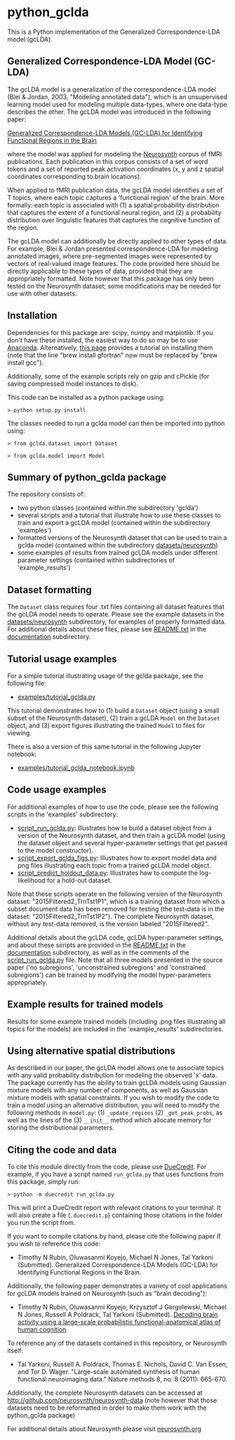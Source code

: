 # python_gclda

This is a Python implementation of the Generalized Correspondence-LDA model (gcLDA).

## Generalized Correspondence-LDA Model (GC-LDA)

The gcLDA model is a generalization of the correspondence-LDA model (Blei & Jordan, 2003, "Modeling annotated data"), which is an unsupervised learning model used for modeling multiple data-types, where one data-type describes the other. The gcLDA model was introduced in the following paper:

[Generalized Correspondence-LDA Models (GC-LDA) for Identifying Functional Regions in the Brain](https://timothyrubin.github.io/Files/GCLDA_NIPS_2016_Final_Plus_Supplement.pdf)

where the model was applied for modeling the [Neurosynth](http://neurosynth.org/) corpus of fMRI publications. Each publication in this corpus consists of a set of word tokens and a set of reported peak activation coordinates (x, y and z spatial coordinates corresponding to brain locations).

When applied to fMRI publication data, the gcLDA model identifies a set of T topics, where each topic captures a 'functional region' of the brain. More formally: each topic is associated with (1) a spatial probability distribution that captures the extent of a functional neural region, and (2) a probability distribution over linguistic features that captures the cognitive function of the region.

The gcLDA model can additionally be directly applied to other types of data. For example, Blei & Jordan presented correspondence-LDA for modeling annotated images, where pre-segmented images were represented by vectors of real-valued image features. The code provided here should be directly applicable to these types of data, provided that they are appropriately formatted. Note however that this package has only been tested on the Neurosynth dataset; some modifications may be needed for use with other datasets.

## Installation

Dependencies for this package are: scipy, numpy and matplotlib. If you don't have these installed, the easiest way to do so may be to use [Anaconda](https://www.continuum.io/downloads). Alternatively, [this page](http://www.lowindata.com/2013/installing-scientific-python-on-mac-os-x/) provides a tutorial on installing them (note that the line "brew install gfortran" now must be replaced by "brew install gcc").

Additionally, some of the example scripts rely on gzip and cPickle (for saving compressed model instances to disk).

This code can be installed as a python package using:

	> python setup.py install

The classes needed to run a gclda model can then be imported into python using:

	> from gclda.dataset import Dataset

	> from gclda.model import Model


## Summary of python_gclda package

The repository consists of:

- two python classes (contained within the subdirectory 'gclda')
- several scripts and a tutorial that illustrate how to use these classes to train and export a gcLDA model (contained within the subdirectory 'examples')
- formatted versions of the Neurosynth dataset that can be used to train a gclda model (contained within the subdirectory [datasets/neurosynth](datasets/neurosynth))
- some examples of results from trained gcLDA models under different parameter settings (contained within subdirectories of 'example_results')

## Dataset formatting

The `Dataset` class requires four .txt files containing all dataset features that the gcLDA model needs to operate. Please see the example datasets in the [datasets/neurosynth](datasets/neurosynth) subdirectory, for examples of properly formatted data. For additional details about these files, please see [README.txt](documentation/README.txt) in the [documentation](documentation) subdirectory.

## Tutorial usage examples

For a simple tutorial illustrating usage of the gclda package, see the following file:
- [examples/tutorial_gclda.py](examples/tutorial_gclda.py)

This tutorial demonstrates how to (1) build a `Dataset` object (using a small subset of the Neurosynth dataset), (2) train a gcLDA `Model` on the `Dataset` object, and (3) export figures illustrating the trained `Model` to files for viewing.

There is also a version of this same tutorial in the following Jupyter notebook:
- [examples/tutorial_gclda_notebook.ipynb](examples/tutorial_gclda_notebook.ipynb)

## Code usage examples

For additional examples of how to use the code, please see the following scripts in the 'examples' subdirectory:

- [script_run_gclda.py](examples/script_run_gclda.py): Illustrates how to build a dataset object from a version of the Neurosynth dataset, and then train a gcLDA model (using the dataset object and several hyper-parameter settings that get passed to the model constructor).
- [script_export_gclda_figs.py](examples/script_export_gclda_figs.py): Illustrates how to export model data and png files illustrating each topic from a trained gcLDA model object.
- [script_predict_holdout_data.py](examples/script_predict_holdout_data.py): Illustrates how to compute the log-likelihood for a hold-out dataset.

Note that these scripts operate on the following version of the Neurosynth dataset: "2015Filtered2_TrnTst1P1", which is a training dataset from which a subset document data has been removed for testing (the test-data is in the dataset: "2015Filtered2_TrnTst1P2"). The complete Neurosynth dataset, without any test-data removed, is the version labeled "2015Filtered2".

Additional details about the gcLDA code, gcLDA hyper-parameter settings, and about these scripts are provided in the [README.txt](documentation/README.txt) in the [documentation](documentation) subdirectory, as well as in the comments of the [script_run_gclda.py](examples/script_run_gclda.py) file. Note that all three models presented in the source paper ('no subregions', 'unconstrained subregions' and 'constrained subregions') can be trained by modifying the model hyper-parameters appropriately.

## Example results for trained models

Results for some example trained models (including .png files illustrating all topics for the models) are included in the 'example_results' subdirectories.

## Using alternative spatial distributions

As described in our paper, the gcLDA model allows one to associate topics with any valid probability distribution for modeling the observed 'x' data. The package currently has the ability to train gcLDA models using Gaussian mixture models with any number of components, as well as Gaussian mixture models with spatial constraints. If you wish to modify the code to train a model using an alternative distribution, you will need to modify the following methods in `model.py`: (1) `_update_regions` (2) `_get_peak_probs`, as well as the lines of the (3) `__init__` method which allocate memory for storing the distributional parameters.

## Citing the code and data

To cite this module directly from the code, please use [DueCredit](https://github.com/duecredit/duecredit). For example, if you have a script named `run_gclda.py` that uses functions from this package, simply run:

	> python -m duecredit run_gclda.py

This will print a DueCredit report with relevant citations to your terminal. It will also create a file (`.duecredit.p`) containing those citations in the folder you run the script from.

If you want to compile citations by hand, please cite the following paper if you wish to reference this code:

- Timothy N Rubin, Oluwasanmi Koyejo, Michael N Jones, Tal Yarkoni (Submitted). Generalized Correspondence-LDA Models (GC-LDA) for Identifying Functional Regions in the Brain.

Additionally, the following paper demonstrates a variety of cool applications for gcLDA models trained on Neurosynth (such as "brain decoding"):

- Timothy N Rubin, Oluwasanmi Koyejo, Krzysztof J Gorgolewski, Michael N Jones, Russell A Poldrack, Tal Yarkoni (Submitted). [Decoding brain activity using a large-scale probabilistic functional-anatomical atlas of human cognition](http://biorxiv.org/content/early/2016/06/18/059618)

To reference any of the datasets contained in this repository, or Neurosynth itself:

- Tal Yarkoni, Russell A. Poldrack, Thomas E. Nichols, David C. Van Essen, and Tor D. Wager. "Large-scale automated synthesis of human functional neuroimaging data." Nature methods 8, no. 8 (2011): 665-670.

Additionally, the complete Neurosynth datasets can be accessed at http://github.com/neurosynth/neurosynth-data (note however that those datasets need to be reformatted in order to make them work with the python_gclda package)

For additional details about Neurosynth please visit [neurosynth.org](http://neurosynth.org/)
